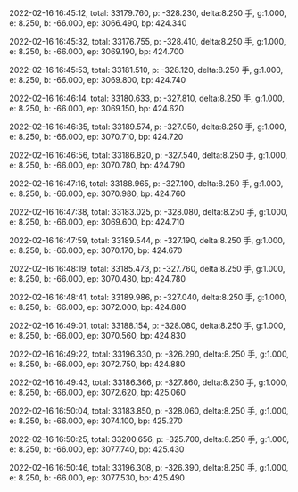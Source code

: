 2022-02-16 16:45:12, total: 33179.760, p: -328.230, delta:8.250 手, g:1.000, e: 8.250, b: -66.000, ep: 3066.490, bp: 424.340

2022-02-16 16:45:32, total: 33176.755, p: -328.410, delta:8.250 手, g:1.000, e: 8.250, b: -66.000, ep: 3069.190, bp: 424.700

2022-02-16 16:45:53, total: 33181.510, p: -328.120, delta:8.250 手, g:1.000, e: 8.250, b: -66.000, ep: 3069.800, bp: 424.740

2022-02-16 16:46:14, total: 33180.633, p: -327.810, delta:8.250 手, g:1.000, e: 8.250, b: -66.000, ep: 3069.150, bp: 424.620

2022-02-16 16:46:35, total: 33189.574, p: -327.050, delta:8.250 手, g:1.000, e: 8.250, b: -66.000, ep: 3070.710, bp: 424.720

2022-02-16 16:46:56, total: 33186.820, p: -327.540, delta:8.250 手, g:1.000, e: 8.250, b: -66.000, ep: 3070.780, bp: 424.790

2022-02-16 16:47:16, total: 33188.965, p: -327.100, delta:8.250 手, g:1.000, e: 8.250, b: -66.000, ep: 3070.980, bp: 424.760

2022-02-16 16:47:38, total: 33183.025, p: -328.080, delta:8.250 手, g:1.000, e: 8.250, b: -66.000, ep: 3069.600, bp: 424.710

2022-02-16 16:47:59, total: 33189.544, p: -327.190, delta:8.250 手, g:1.000, e: 8.250, b: -66.000, ep: 3070.170, bp: 424.670

2022-02-16 16:48:19, total: 33185.473, p: -327.760, delta:8.250 手, g:1.000, e: 8.250, b: -66.000, ep: 3070.480, bp: 424.780

2022-02-16 16:48:41, total: 33189.986, p: -327.040, delta:8.250 手, g:1.000, e: 8.250, b: -66.000, ep: 3072.000, bp: 424.880

2022-02-16 16:49:01, total: 33188.154, p: -328.080, delta:8.250 手, g:1.000, e: 8.250, b: -66.000, ep: 3070.560, bp: 424.830

2022-02-16 16:49:22, total: 33196.330, p: -326.290, delta:8.250 手, g:1.000, e: 8.250, b: -66.000, ep: 3072.750, bp: 424.880

2022-02-16 16:49:43, total: 33186.366, p: -327.860, delta:8.250 手, g:1.000, e: 8.250, b: -66.000, ep: 3072.620, bp: 425.060

2022-02-16 16:50:04, total: 33183.850, p: -328.060, delta:8.250 手, g:1.000, e: 8.250, b: -66.000, ep: 3074.100, bp: 425.270

2022-02-16 16:50:25, total: 33200.656, p: -325.700, delta:8.250 手, g:1.000, e: 8.250, b: -66.000, ep: 3077.740, bp: 425.430

2022-02-16 16:50:46, total: 33196.308, p: -326.390, delta:8.250 手, g:1.000, e: 8.250, b: -66.000, ep: 3077.530, bp: 425.490